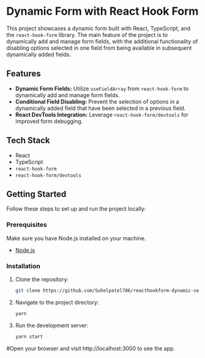 # Dynamic Form with React Hook Form

This project showcases a dynamic form built with React, TypeScript, and the `react-hook-form` library. The main feature of the project is to dynamically add and manage form fields, with the additional functionality of disabling options selected in one field from being available in subsequent dynamically added fields.

## Features

- **Dynamic Form Fields:** Utilize `useFieldArray` from `react-hook-form` to dynamically add and manage form fields.
- **Conditional Field Disabling:** Prevent the selection of options in a dynamically added field that have been selected in a previous field.
- **React DevTools Integration:** Leverage `react-hook-form/devtools` for improved form debugging.

## Tech Stack

- React
- TypeScript
- `react-hook-form`
- `react-hook-form/devtools`

## Getting Started

Follow these steps to set up and run the project locally:

### Prerequisites

Make sure you have Node.js installed on your machine.

- [Node.js](https://nodejs.org/)

### Installation

1. Clone the repository:

   ```bash
   git clone https://github.com/Suhelpatel786/reacthookform-dynamic-select.git

2. Navigate to the project directory:

   ```bash
   yarn

3. Run the development server:

   ```bash
   yarn start


#Open your browser and visit http://localhost:3000 to see the app.
